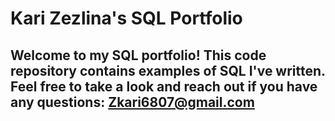 # Kari Zezlina's SQL Portfolio

## Welcome to my SQL portfolio! This code repository contains examples of SQL I've written. Feel free to take a look and reach out if you have any questions: Zkari6807@gmail.com
